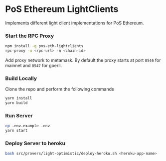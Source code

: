 PoS Ethereum LightClients
=========================
Implements different light client implementations for PoS Ethereum. 

### Start the RPC Proxy
```bash
npm install -g pos-eth-lightclients
rpc-proxy -u <rpc-url> -n <chain-id> 
```
Add proxy network to metamask. By default the proxy starts at port `8546` for mainnet and `8547` for goerli.     

### Build Locally
Clone the repo and perform the following commands
```bash
yarn install
yarn build
```

### Run Server
```bash
cp .env.example .env
yarn start
```

### Deploy Server to heroku
```bash
bash src/provers/light-optimistic/deploy-heroku.sh <heroku-app-name>
```



